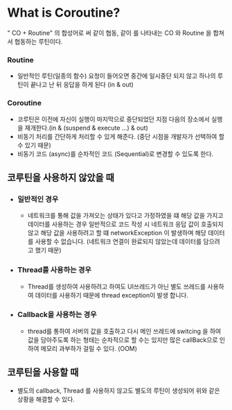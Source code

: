 # What is Coroutine?
" CO + Routine" 의 합성어로 써 같이 협동, 같이 를 나타내는 CO 와 Routine 을 합쳐서 협동하는 루틴이다.


### Routine
- 일반적인 루틴(일종의 함수) 요청이 들어오면 중간에 일시중단 되지 않고 하나의 루틴이 끝나고 난 뒤 응답을 하게 된다 (in & out)


### Coroutine
- 코루틴은 이전에 자신이 실행이 마지막으로 중단되었던 지점 다음의 장소에서 실행을 재개한다.(in & (suspend & execute ...) & out)
- 비동기 처리를 간단하게 처리할 수 있게 해준다. (중단 시점을 개발자가 선택하여 할 수 있기 때문)
- 비동기 코드 (async)를 순차적인 코드 (Sequential)로 변경할 수 있도록 한다.

## 코루틴을 사용하지 않았을 때 
- ### 일반적인 경우
  - 네트워크를 통해 값을 가져오는 상태가 있다고 가정하였을 떄 해당 값을 가지고 데이터를 사용하는 경우 일반적으로 코드 작성 시 네트워크 응답 값이 호출되지 않고 해당 값을 사용하려고 할 떄 networkException 이 발생하며 해당 데이터를 사용할 수 없습니다.
(네트워크 연결이 완료되지 않았는데 데이터를 담으려고 했기 때문)
- ### Thread를 사용하는 경우
  - Thread를 생성하여 사용하려고 하여도 UI쓰레드가 아닌 별도 쓰레드를 사용하여 데이터를 사용하기 때문에 thread exception이 발생 합니다.
- ### Callback을 사용하는 경우
  - thread를 통하여 서버의 값을 호출하고 다시 메인 쓰레드에 switcing 을 하여 값을 담아주도록 하는 형태는 순차적으로 할 수는 있지만 많은 callBack으로 인하여 메모리 과부하가 걸릴 수 있다. (OOM)

## 코루틴을 사용할 때 
- 별도의 callback, Thread 를 사용하지 않고도 별도의 루틴이 생성되어 위와 같은 상황을 해결할 수 있다.



